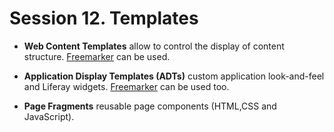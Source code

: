 # Session 12. Templates

- **Web Content Templates** allow to control the display of content structure. 
[Freemarker](https://freemarker.apache.org/) can be used.

- **Application Display Templates (ADTs)** custom application look-and-feel and Liferay widgets. 
[Freemarker](https://freemarker.apache.org/) can be used too.

- **Page Fragments** reusable page components (HTML,CSS and JavaScript).



